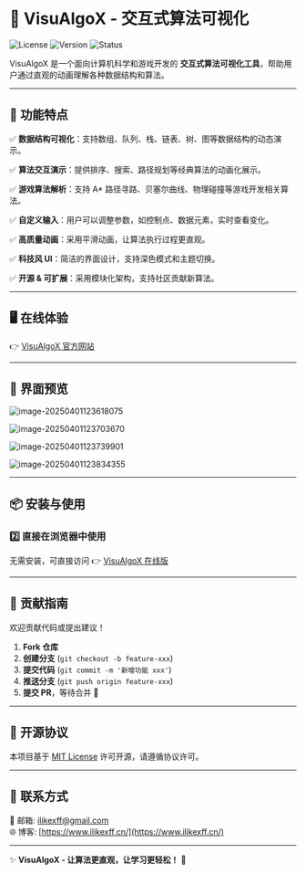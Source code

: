 # 🚀 VisuAlgoX - 交互式算法可视化

![License](https://img.shields.io/badge/license-MIT-green.svg)
![Version](https://img.shields.io/badge/version-1.0.0-blue.svg)
![Status](https://img.shields.io/badge/status-active-brightgreen.svg)

VisuAlgoX 是一个面向计算机科学和游戏开发的 **交互式算法可视化工具**，帮助用户通过直观的动画理解各种数据结构和算法。

---

## 🌟 功能特点

✅ **数据结构可视化**：支持数组、队列、栈、链表、树、图等数据结构的动态演示。

✅ **算法交互演示**：提供排序、搜索、路径规划等经典算法的动画化展示。

✅ **游戏算法解析**：支持 A* 路径寻路、贝塞尔曲线、物理碰撞等游戏开发相关算法。

✅ **自定义输入**：用户可以调整参数，如控制点、数据元素，实时查看变化。

✅ **高质量动画**：采用平滑动画，让算法执行过程更直观。

✅ **科技风 UI**：简洁的界面设计，支持深色模式和主题切换。

✅ **开源 & 可扩展**：采用模块化架构，支持社区贡献新算法。

---

## 🖥️ 在线体验

👉 [VisuAlgoX 官方网站](https://visux.ilikexff.cn/) 

---

## 📸 界面预览

![image-20250401123618075](https://images.waer.ltd/notes/202504011236853.png)

![image-20250401123703670](https://images.waer.ltd/notes/202504011237734.png)

![image-20250401123739901](https://images.waer.ltd/notes/202504011237957.png)

![image-20250401123834355](https://images.waer.ltd/notes/202504011238418.png)

---

## 📦 安装与使用


### 2️⃣ 直接在浏览器中使用

无需安装，可直接访问 👉 [VisuAlgoX 在线版](https://visux.ilikexff.cn/)

---

## 🤝 贡献指南

欢迎贡献代码或提出建议！

1. **Fork 仓库**
2. **创建分支** (`git checkout -b feature-xxx`)
3. **提交代码** (`git commit -m '新增功能 xxx'`)
4. **推送分支** (`git push origin feature-xxx`)
5. **提交 PR**，等待合并 🎉

---

## 📜 开源协议

本项目基于 [MIT License](https://github.com/08820048/VisuAlgoX/blob/main/LICENSE) 许可开源，请遵循协议许可。

---

## 📧 联系方式

📩 邮箱: ilikexff@gmail.com  
🌐 博客: [https://www.ilikexff.cn/](https://www.ilikexff.cn/)

---

✨ **VisuAlgoX - 让算法更直观，让学习更轻松！** 🚀

